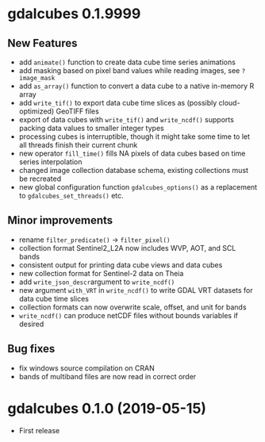 # gdalcubes 0.1.9999

## New Features
* add `animate()` function to create data cube time series animations
* add masking based on pixel band values while reading images, see `?image_mask`
* add `as_array()` function to convert a data cube to a native in-memory R array
* add `write_tif()` to export data cube time slices as (possibly cloud-optimized) GeoTIFF files
* export of data cubes with `write_tif()` and `write_ncdf()` supports packing data values to smaller integer types  
* processing cubes is interruptible, though it might take some time to let all threads finish their current chunk
* new operator `fill_time()` fills NA pixels of data cubes based on time series interpolation
* changed image collection database schema, existing collections must be recreated
* new global configuration function `gdalcubes_options()` as a replacement to `gdalcubes_set_threads()` etc.

## Minor improvements
* rename `filter_predicate()` -> `filter_pixel()`
* collection format Sentinel2_L2A now includes WVP, AOT, and SCL bands 
* consistent output for printing data cube views and data cubes
* new collection format for Sentinel-2 data on Theia
* add `write_json_descr`argument to `write_ncdf()`
* new argument `with_VRT` in `write_ncdf()` to write GDAL VRT datasets for data cube time slices
* collection formats can now overwrite scale, offset, and unit for bands
* `write_ncdf()` can produce netCDF files without bounds variables if desired

## Bug fixes
* fix windows source compilation on CRAN
* bands of multiband files are now read in correct order






# gdalcubes 0.1.0 (2019-05-15)

* First release